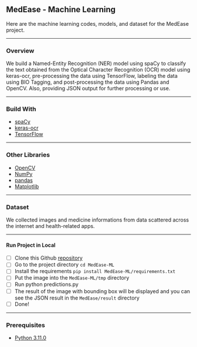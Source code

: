 ## MedEase - Machine Learning
Here are the machine learning codes, models, and dataset for the MedEase project.

------------

### Overview
We build a Named-Entity Recognition (NER) model using spaCy to classify the text obtained from the Optical Character Recognition (OCR) model using keras-ocr, pre-processing the data using TensorFlow, labeling the data using BIO Tagging, and post-processing the data using Pandas and OpenCV. Also, providing JSON output for further processing or use.

------------

### Build With
- [spaCy](https://spacy.io/models)
- [keras-ocr](https://keras-ocr.readthedocs.io/en/latest/)
- [TensorFlow](https://www.tensorflow.org/)

------------

### Other Libraries
- [OpenCV](https://opencv.org/)
- [NumPy](https://numpy.org/)
- [pandas](https://pandas.pydata.org/)
- [Matplotlib](https://matplotlib.org/)

------------

### Dataset
We collected images and medicine informations from data scattered across the internet and health-related apps.

------------

#### Run Project in Local
- [ ] Clone this Github [repository](https://github.com/frxcksz/MedEase-ML.git)
- [ ] Go to the project directory `cd MedEase-ML`
- [ ] Install the requirements `pip install MedEase-ML/requirements.txt`
- [ ] Put the image into the `MedEase-ML/tmp` directory
- [ ] Run python predictions.py
- [ ] The result of the image with bounding box will be displayed and you can see the JSON result in the `MedEase/result` directory
- [ ] Done!

------------

### Prerequisites
- [Python 3.11.0](https://www.python.org/downloads/release/python-3110/)
